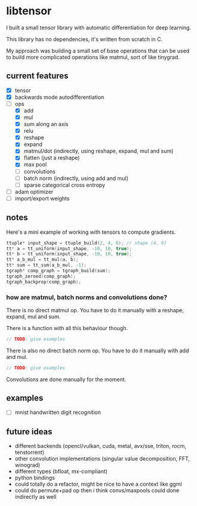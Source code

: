 # libtensor

<!--  TODO: Show image of generated graph + mnist example  -->

I built a small tensor library with automatic differentiation for deep learning.

This library has no dependencies, it's written from scratch in C.

My approach was building a small set of base operations that can be used to build more complicated operations like matmul, sort of like tinygrad.

<!-- TODO: compile mnist example with emscripten, host at mnist.andrew.industries -->

## current features

- [x] tensor
- [x] backwards mode autodifferentiation
- [ ] ops
    - [x] add
    - [x] mul
    - [x] sum along an axis
    - [x] relu
    - [x] reshape
    - [x] expand
    - [x] matmul/dot (indirectly, using reshape, expand, mul and sum)
    - [x] flatten (just a reshape)
    - [x] max pool
    - [ ] convolutions
    - [ ] batch norm (indirectly, using add and mul)
    - [ ] sparse categorical cross entropy
- [ ] adam optimizer
- [ ] import/export weights

## notes

Here's a mini example of working with tensors to compute gradients.

```c
ttuple* input_shape = ttuple_build(2, 4, 6); // shape (4, 6)
tt* a = tt_uniform(input_shape, -10, 10, true);
tt* b = tt_uniform(input_shape, -10, 10, true);
tt* a_b_mul = tt_mul(a, b);
tt* sum = tt_sum(a_b_mul, -1);
tgraph* comp_graph = tgraph_build(sum);
tgraph_zeroed(comp_graph);
tgraph_backprop(comp_graph);
```

### how are matmul, batch norms and convolutions done?

There is no direct matmul op. You have to do it manually with a reshape, expand, mul and sum.

<!-- TODO: show image from excalidraw doing matmul -->

There is a function with all this behaviour though.

```c
// TODO: give examples
```
<!-- TODO: show image of graph of matmul -->

There is also no direct batch norm op. You have to do it manually with add and mul.

```c
// TODO: give examples
```
<!-- TODO: show image of graph of batch norm -->

Convolutions are done manually for the moment.

## examples

- [ ] mnist handwritten digit recognition

## future ideas

- different backends (opencl/vulkan, cuda, metal, avx/sse, triton, rocm, tenstorrent)
- other convolution implementations (singular value decomposition, FFT, winograd)
- different types (bfloat, mx-compliant)
- python bindings
- could totally do a refactor, might be nice to have a context like ggml
- could do permute+pad op then i think convs/maxpools could done indirectly as well
